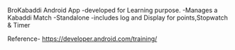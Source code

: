 BroKabaddi Android App
-developed for Learning purpose.
-Manages a Kabaddi Match 
-Standalone 
-includes log and Display for points,Stopwatch & Timer

Reference-
https://developer.android.com/training/
